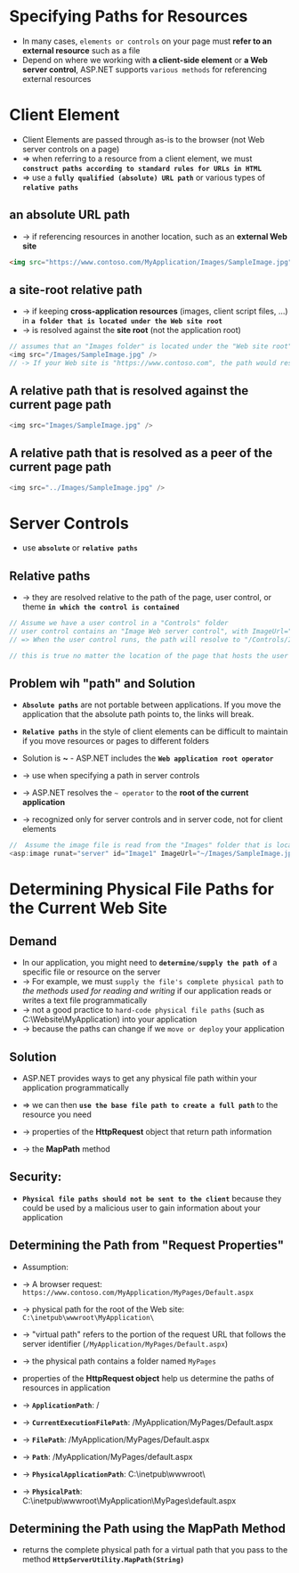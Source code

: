 
# Specifying Paths for Resources
* In many cases, `elements or controls` on your page must **refer to an external resource** such as a file
* Depend on where we working with **a client-side element** or **a Web server control**, ASP.NET supports `various methods` for referencing external resources

# Client Element
* Client Elements are passed through as-is to the browser (not Web server controls on a page)
* => when referring to a resource from a client element, we must **`construct paths according to standard rules for URLs in HTML`**
* => use a **`fully qualified (absolute) URL path`** or various types of **`relative paths`**

## an absolute URL path
* -> if referencing resources in another location, such as an **external Web site**

```html
<img src="https://www.contoso.com/MyApplication/Images/SampleImage.jpg" />
```

## a site-root relative path
* -> if keeping **cross-application resources** (images, client script files, ...) in **`a folder that is located under the Web site root`** 
* -> is resolved against the **site root** (not the application root)

```js
// assumes that an "Images folder" is located under the "Web site root"
<img src="/Images/SampleImage.jpg" />
// -> If your Web site is "https://www.contoso.com", the path would resolve to "https://www.contoso.com/Images/SampleImage.jpg"
```

## A relative path that is resolved against the current page path
```js
<img src="Images/SampleImage.jpg" />
```
## A relative path that is resolved as a peer of the current page path
```js
<img src="../Images/SampleImage.jpg" />
```

# Server Controls
* use **`absolute`** or **`relative paths`**

## Relative paths
* -> they are resolved relative to the path of the page, user control, or theme **`in which the control is contained`**
```cs
// Assume we have a user control in a "Controls" folder
// user control contains an "Image Web server control", with ImageUrl="Images/SampleImage.jpg"
// => When the user control runs, the path will resolve to "/Controls/Images/SampleImage.jpg"

// this is true no matter the location of the page that hosts the user control.
```

## Problem wih "path" and Solution
* **`Absolute paths`** are not portable between applications. If you move the application that the absolute path points to, the links will break.
* **`Relative paths`** in the style of client elements can be difficult to maintain if you move resources or pages to different folders

* Solution is **~** - ASP.NET includes the **`Web application root operator`** 
* -> use when specifying a path in server controls
* -> ASP.NET resolves the `~ operator` to the **root of the current application**
* -> recognized only for server controls and in server code, not for client elements

```cs - specify a root-relative path for an image when using the "Image server control"
//  Assume the image file is read from the "Images" folder that is located directly under the root of the Web application (regardless of where in the Web site the page is located)
<asp:image runat="server" id="Image1" ImageUrl="~/Images/SampleImage.jpg" />
```

# Determining Physical File Paths for the Current Web Site

## Demand
* In our application, you might need to **`determine/supply the path of`** a specific file or resource on the server
* -> For example, we must `supply the file's complete physical path` to _the methods used for reading and writing_ if our application reads or writes a text file programmatically
* -> not a good practice to `hard-code physical file paths` (such as C:\Website\MyApplication) into your application
* -> because the paths can change if we `move or deploy` your application

## Solution
* ASP.NET provides ways to get any physical file path within your application programmatically
* => we can then **`use the base file path to create a full path`** to the resource you need

* -> properties of the **HttpRequest** object that return path information
* -> the **MapPath** method
 
## Security:
* **`Physical file paths should not be sent to the client`** because they could be used by a malicious user to gain information about your application

## Determining the Path from "Request Properties"
* Assumption:
* -> A browser request: `https://www.contoso.com/MyApplication/MyPages/Default.aspx`
* -> physical path for the root of the Web site: `C:\inetpub\wwwroot\MyApplication\`
* -> "virtual path" refers to the portion of the request URL that follows the server identifier (`/MyApplication/MyPages/Default.aspx`)
* -> the physical path contains a folder named `MyPages`

* properties of the **HttpRequest object** help us determine the paths of resources in application
* -> **`ApplicationPath`**: /
* -> **`CurrentExecutionFilePath`**: /MyApplication/MyPages/Default.aspx
* -> **`FilePath`**: /MyApplication/MyPages/Default.aspx
* -> **`Path`**: /MyApplication/MyPages/default.aspx
* -> **`PhysicalApplicationPath`**: C:\inetpub\wwwroot\
* -> **`PhysicalPath`**: C:\inetpub\wwwroot\MyApplication\MyPages\default.aspx

## Determining the Path using the MapPath Method
*  returns the complete physical path for a virtual path that you pass to the method **`HttpServerUtility.MapPath(String)`**
